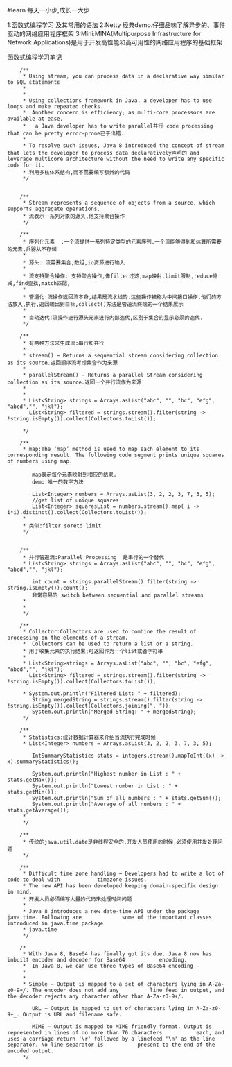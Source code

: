 #learn  每天一小步,成长一大步

1:函数式编程学习 及其常用的语法
2:Netty 经典demo.仔细品味了解异步的、事件驱动的网络应用程序框架
3:Mini:MINA(Multipurpose Infrastructure for Network Applications)是用于开发高性能和高可用性的网络应用程序的基础框架


函数式编程学习笔记
		
		
		
		/**
		 * Using stream, you can process data in a declarative way similar to SQL statements
		 * 
		 * 
		 * Using collections framework in Java, a developer has to use loops and make repeated checks.
		 *  Another concern is efficiency; as multi-core processors are available at ease,
		 *   a Java developer has to write parallel并行 code processing that can be pretty error-prone已于出错.
		 * 
		 * To resolve such issues, Java 8 introduced the concept of stream that lets the developer to process data declaratively声明的 and leverage multicore architecture without the need to write any specific code for it.
		 * 利用多核体系结构,而不需要编写额外的代码
		 */
		
		
		/**
		 * Stream represents a sequence of objects from a source, which supports aggregate operations.
		 * 流表示一系列对象的源头,他支持聚合操作
		 */
		
		/**
		 * 序列化元素  :一个流提供一系列特定类型的元素序列.一个流能够得到和估算所需要的元素,兵器从不存储
		 * 
		 * 源头: 流需要集合,数组,io资源进行输入
		 * 
		 * 流支持聚合操作: 支持聚合操作,像filter过滤,map映射,limit限制,reduce缩减,find查找,match匹配,
		 * 
		 * 管道化:流操作返回流本身,结果是流水线的.这些操作被称为中间接口操作,他们的方法放入,执行,返回输出到目标,collect()方法是管道流终端的一个结果展示
		 * 
		 * 自动迭代:流操作进行源头元素进行内部迭代,区别于集合的显示必须的迭代.
		 */
		
		/**
		 * 有两种方法来生成流:串行和并行
		 * 
		 * stream() − Returns a sequential stream considering collection as its source.返回顺序流考虑集合作为来源
		 * 
		 * parallelStream() − Returns a parallel Stream considering collection as its source.返回一个并行流作为来源
		 * 
		 * 
		 * List<String> strings = Arrays.asList("abc", "", "bc", "efg", "abcd","", "jkl");
		   List<String> filtered = strings.stream().filter(string -> !string.isEmpty()).collect(Collectors.toList());

		 */
		
		/**
		 * map:The ‘map’ method is used to map each element to its corresponding result. The following code segment prints unique squares of numbers using map.

			map表示每个元素映射到相应的结果.
			demo:唯一的数字方块
			
			List<Integer> numbers = Arrays.asList(3, 2, 2, 3, 7, 3, 5);
			//get list of unique squares
			List<Integer> squaresList = numbers.stream().map( i -> i*i).distinct().collect(Collectors.toList());
		 * 
		 * 类似:filter soretd limit
		 */
		
		
		/**
		 * 并行管道流:Parallel Processing  是串行的一个替代
		 * List<String> strings = Arrays.asList("abc", "", "bc", "efg", "abcd","", "jkl");

			int count = strings.parallelStream().filter(string -> string.isEmpty()).count();
			非常容易的 switch between sequential and parallel streams
		 * 
		 * 
		 */
		
		/**
		 * Collector:Collectors are used to combine the result of processing on the elements of a stream.
		 *  Collectors can be used to return a list or a string.
		 * 用于收集元素的执行结果;可返回作为一个list或者字符串
		 * 
		 * List<String>strings = Arrays.asList("abc", "", "bc", "efg", "abcd","", "jkl");
		   List<String> filtered = strings.stream().filter(string -> !string.isEmpty()).collect(Collectors.toList());

		 * System.out.println("Filtered List: " + filtered);
			String mergedString = strings.stream().filter(string -> !string.isEmpty()).collect(Collectors.joining(", "));
			System.out.println("Merged String: " + mergedString);
		 */
		
		/**
		 * Statistics:统计数据计算器来介绍当流执行完成时候
		 * List<Integer> numbers = Arrays.asList(3, 2, 2, 3, 7, 3, 5);

			IntSummaryStatistics stats = integers.stream().mapToInt((x) -> x).summaryStatistics();
			
			System.out.println("Highest number in List : " + stats.getMax());
			System.out.println("Lowest number in List : " + stats.getMin());
			System.out.println("Sum of all numbers : " + stats.getSum());
			System.out.println("Average of all numbers : " + stats.getAverage());
		 * 
		 */
 	
 		/**
		 * 传统的java.util.date是非线程安全的,开发人员使用的时候,必须使用并发处理问题
		 */
		
		/**
		 * Difficult time zone handling − Developers had to write a lot of code to deal with 			timezone issues. 
		 * The new API has been developed keeping domain-specific design in mind.
		 * 开发人员必须编写大量的代码来处理时间问题
		 * 
		 * Java 8 introduces a new date-time API under the package java.time. Following are 			some of the important classes introduced in java.time package 
		 * java.time
		 */
 		
 		/*
		 * With Java 8, Base64 has finally got its due. Java 8 now has inbuilt encoder and decoder for Base64 			encoding.
		 *  In Java 8, we can use three types of Base64 encoding −
		 * 
		 * 
		 * Simple − Output is mapped to a set of characters lying in A-Za-z0-9+/. The encoder does not add any 			line feed in output, and the decoder rejects any character other than A-Za-z0-9+/.

			URL − Output is mapped to set of characters lying in A-Za-z0-9+_. Output is URL and filename safe.

			MIME − Output is mapped to MIME friendly format. Output is represented in lines of no more than 76 characters 			each, and uses a carriage return '\r' followed by a linefeed '\n' as the line separator. No line separator is 			present to the end of the encoded output.
		 */
